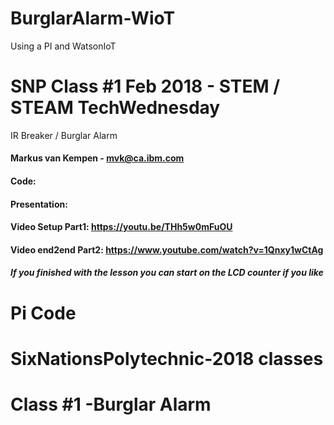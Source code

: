 # BurglarAlarm-WioT
Using a PI and WatsonIoT 
# SNP Class #1 Feb 2018 - STEM / STEAM TechWednesday
IR Breaker / Burglar Alarm
#### Markus van Kempen - mvk@ca.ibm.com

#### Code:
#### Presentation:
#### Video Setup Part1: https://youtu.be/THh5w0mFuOU
#### Video end2end Part2: https://www.youtube.com/watch?v=1Qnxy1wCtAg

##### If you finished with the lesson you can start on the LCD counter if you like
##### 

# Pi Code


# SixNationsPolytechnic-2018 classes
# Class #1 -Burglar Alarm
